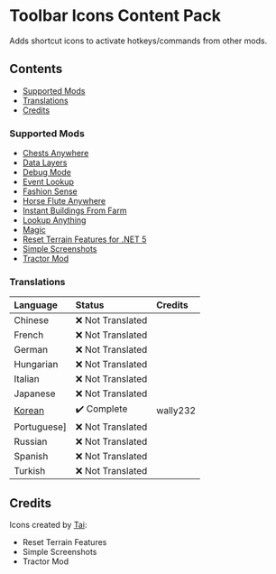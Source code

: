 ﻿# Toolbar Icons Content Pack

Adds shortcut icons to activate hotkeys/commands from other mods.

## Contents

* [Supported Mods](#supported-mods)
* [Translations](#translations)
* [Credits](#credits)

### Supported Mods

* [Chests Anywhere](https://www.nexusmods.com/stardewvalley/mods/518)
* [Data Layers](https://www.nexusmods.com/stardewvalley/mods/1691)
* [Debug Mode](https://www.nexusmods.com/stardewvalley/mods/679)
* [Event Lookup](https://www.nexusmods.com/stardewvalley/mods/8505)
* [Fashion Sense](https://www.nexusmods.com/stardewvalley/mods/9969)
* [Horse Flute Anywhere](https://www.nexusmods.com/stardewvalley/mods/7500)
* [Instant Buildings From Farm](https://www.nexusmods.com/stardewvalley/mods/2070)
* [Lookup Anything](https://www.nexusmods.com/stardewvalley/mods/541)
* [Magic](https://www.nexusmods.com/stardewvalley/mods/2007)
* [Reset Terrain Features for .NET 5](https://www.nexusmods.com/stardewvalley/mods/9350)
* [Simple Screenshots](https://www.nexusmods.com/stardewvalley/mods/10178)
* [Tractor Mod](https://www.nexusmods.com/stardewvalley/mods/1401)

### Translations

| Language                                                           | Status            | Credits  |
|:-------------------------------------------------------------------|:------------------|:---------|
| Chinese                                                            | ❌️ Not Translated |          |
| French                                                             | ❌️ Not Translated |          |
| German                                                             | ❌️ Not Translated |          |
| Hungarian                                                          | ❌️ Not Translated |          |
| Italian                                                            | ❌️ Not Translated |          |
| Japanese                                                           | ❌️ Not Translated |          |
| [Korean](%5BCP%5D%20Toolbar%20Icons%20for%20FuryCore/i18n/ko.json) | ✔️ Complete       | wally232 |
| Portuguese]                                                        | ❌️ Not Translated |          |
| Russian                                                            | ❌️ Not Translated |          |
| Spanish                                                            | ❌️ Not Translated |          |
| Turkish                                                            | ❌️ Not Translated |          |

## Credits

Icons created by [Tai](https://www.nexusmods.com/stardewvalley/users/92060238):

* Reset Terrain Features
* Simple Screenshots
* Tractor Mod